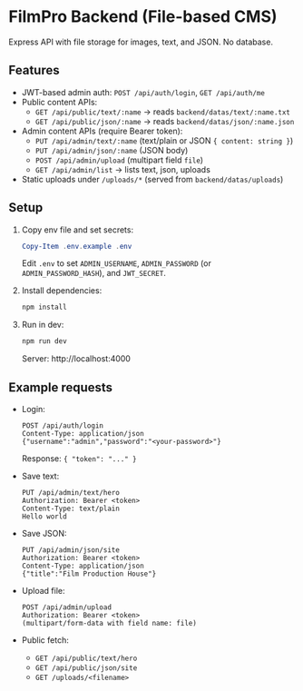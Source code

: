 # FilmPro Backend (File-based CMS)

Express API with file storage for images, text, and JSON. No database.

## Features
- JWT-based admin auth: `POST /api/auth/login`, `GET /api/auth/me`
- Public content APIs:
  - `GET /api/public/text/:name` -> reads `backend/datas/text/:name.txt`
  - `GET /api/public/json/:name` -> reads `backend/datas/json/:name.json`
- Admin content APIs (require Bearer token):
  - `PUT /api/admin/text/:name` (text/plain or JSON `{ content: string }`)
  - `PUT /api/admin/json/:name` (JSON body)
  - `POST /api/admin/upload` (multipart field `file`)
  - `GET /api/admin/list` -> lists text, json, uploads
- Static uploads under `/uploads/*` (served from `backend/datas/uploads`)

## Setup
1. Copy env file and set secrets:
   ```powershell
   Copy-Item .env.example .env
   ```
   Edit `.env` to set `ADMIN_USERNAME`, `ADMIN_PASSWORD` (or `ADMIN_PASSWORD_HASH`), and `JWT_SECRET`.

2. Install dependencies:
   ```powershell
   npm install
   ```

3. Run in dev:
   ```powershell
   npm run dev
   ```
   Server: http://localhost:4000

## Example requests
- Login:
  ```http
  POST /api/auth/login
  Content-Type: application/json
  {"username":"admin","password":"<your-password>"}
  ```
  Response: `{ "token": "..." }`

- Save text:
  ```http
  PUT /api/admin/text/hero
  Authorization: Bearer <token>
  Content-Type: text/plain
  Hello world
  ```

- Save JSON:
  ```http
  PUT /api/admin/json/site
  Authorization: Bearer <token>
  Content-Type: application/json
  {"title":"Film Production House"}
  ```

- Upload file:
  ```http
  POST /api/admin/upload
  Authorization: Bearer <token>
  (multipart/form-data with field name: file)
  ```

- Public fetch:
  - `GET /api/public/text/hero`
  - `GET /api/public/json/site`
  - `GET /uploads/<filename>`
